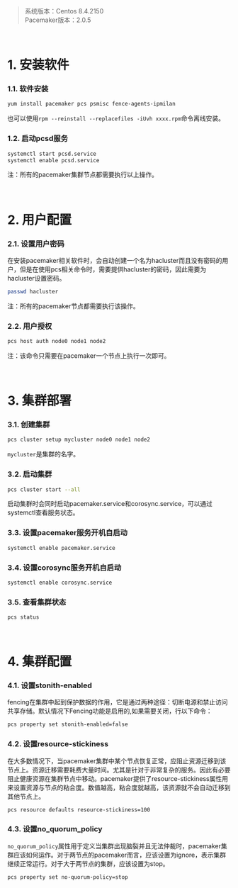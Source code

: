 > 系统版本：Centos 8.4.2150  
> Pacemaker版本：2.0.5  

&nbsp;
# 1. 安装软件
### 1.1. 软件安装
```bash
yum install pacemaker pcs psmisc fence-agents-ipmilan
```
也可以使用`rpm --reinstall --replacefiles -iUvh xxxx.rpm`命令离线安装。

### 1.2. 启动pcsd服务
```bash
systemctl start pcsd.service
systemctl enable pcsd.service
```
注：所有的pacemaker集群节点都需要执行以上操作。

&nbsp;
# 2. 用户配置
### 2.1. 设置用户密码
在安装pacemaker相关软件时，会自动创建一个名为hacluster而且没有密码的用户，但是在使用pcs相关命令时，需要提供hacluster的密码，因此需要为hacluster设置密码。
```bash
passwd hacluster
```
注：所有的pacemaker节点都需要执行该操作。

### 2.2. 用户授权
```bash
pcs host auth node0 node1 node2
```
注：该命令只需要在pacemaker一个节点上执行一次即可。

&nbsp;
# 3. 集群部署
### 3.1. 创建集群
```bash
pcs cluster setup mycluster node0 node1 node2
```
`mycluster`是集群的名字。

### 3.2. 启动集群
```bash
pcs cluster start --all
```
启动集群时会同时启动pacemaker.service和corosync.service，可以通过systemctl查看服务状态。

### 3.3. 设置pacemaker服务开机自启动
```bash
systemctl enable pacemaker.service
```

### 3.4. 设置corosync服务开机自启动
```bash
systemctl enable corosync.service
```

### 3.5. 查看集群状态
```bash
pcs status
```

&nbsp;
# 4. 集群配置
### 4.1. 设置stonith-enabled
fencing在集群中起到保护数据的作用，它是通过两种途径：切断电源和禁止访问共享存储。默认情况下Fencing功能是启用的,如果需要关闭，行以下命令：
```bash
pcs property set stonith-enabled=false
```

### 4.2. 设置resource-stickiness
在大多数情况下，当pacemaker集群中某个节点恢复正常，应阻止资源迁移到该节点上。资源迁移需要耗费大量时间。尤其是针对于非常复杂的服务。因此有必要阻止健康资源在集群节点中移动。pacemaker提供了resource-stickiness属性用来设置资源与节点的粘合度。数值越高，粘合度就越高，该资源就不会自动迁移到其他节点上。
```bash
pcs resource defaults resource-stickiness=100
```

### 4.3. 设置no_quorum_policy
`no_quorum_policy`属性用于定义当集群出现脑裂并且无法仲裁时，pacemaker集群应该如何运作。对于两节点的pacemaker而言，应该设置为ignore，表示集群继续正常运行。对于大于两节点的集群，应该设置为stop。
```bash
pcs property set no-quorum-policy=stop
```